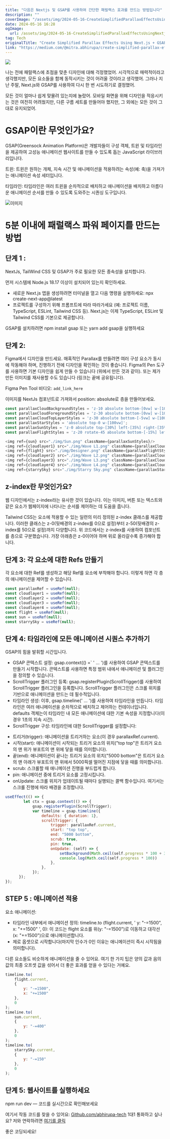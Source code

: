 ```yaml
---
title: "다음은 Nextjs 및 GSAP를 사용하여 간단한 패럴랙스 효과를 만드는 방법입니다"
description: ""
coverImage: "/assets/img/2024-05-16-CreateSimplifiedParallaxEffectsUsingNextjsGSAP_0.png"
date: 2024-05-16 16:28
ogImage: 
  url: /assets/img/2024-05-16-CreateSimplifiedParallaxEffectsUsingNextjsGSAP_0.png
tag: Tech
originalTitle: "Create Simplified Parallax Effects Using Next.js + GSAP"
link: "https://medium.com/@mitra.abhirupa/create-simplified-parallax-effects-using-next-js-gsap-in-10-mins-82d4d60cd15f"
---
```



<img src="/assets/img/2024-05-16-CreateSimplifiedParallaxEffectsUsingNextjsGSAP_0.png" />

나는 전에 패럴랙스에 초점을 맞춘 디자인에 대해 걱정했었어. 시각적으로 매력적이라고 생각했지만, 모든 요소들을 함께 동작시키는 것이 어려울 것이라고 생각했어. 그러나 지난 주말, Next.js와 GSAP를 사용하여 다시 한 번 시도하기로 결정했어.

모든 것이 얼마나 쉽게 맞물려 있는지에 놀랐어. 모바일 화면을 위해 디자인을 적응시키는 것은 여전히 어려웠지만, 다른 구름 세트를 만들어야 했지만, 그 외에는 모든 것이 그대로 유지되었어.

# GSAP이란 무엇인가요?

<div class="content-ad"></div>

GSAP(Greensock Animation Platform)은 개발자들이 구성 객체, 트윈 및 타임라인을 제공하여 고성능 애니메이션 웹사이트를 만들 수 있도록 돕는 JavaScript 라이브러리입니다.

트윈: 트윈은 원하는 개체, 지속 시간 및 애니메이션을 적용하려는 속성(예: 축)을 가져가는 애니메이션 속성 세터입니다.

타임라인: 타임라인은 여러 트윈을 순차적으로 배치하고 애니메이션을 배치하고 아름다운 애니메이션 순서를 만들 수 있도록 도와주는 시퀀싱 도구입니다.

![이미지](https://miro.medium.com/v2/resize:fit:1400/1*xmynutJ-2WQjKwB00KD34Q.gif)

<div class="content-ad"></div>

# 5분 이내에 패럴랙스 파워 페이지를 만드는 방법

## 단계 1 :

NextJs, TailWind CSS 및 GSAP가 주로 필요한 모든 종속성을 설치합니다.

먼저 시스템에 Node.js 18.17 이상이 설치되어 있는지 확인하세요.

<div class="content-ad"></div>

- 새로운 Next.js 앱을 생성하려면 터미널을 열고 다음 명령을 실행하세요: npx create-next-app@latest
- 프로젝트를 구성하기 위해 프롬프트에 따라 따라가세요 (예: 프로젝트 이름, TypeScript, ESLint, Tailwind CSS 등). Next.js는 이제 TypeScript, ESLint 및 Tailwind CSS를 기본으로 제공합니다.

GSAP를 설치하려면 npm install gsap 또는 yarn add gsap을 실행하세요

## 단계 2:

Figma에서 디자인을 만드세요. 매혹적인 Parallax를 만들려면 여러 구성 요소가 동시에 작동해야 하며, 진행하기 전에 디자인을 확인하는 것이 좋습니다. Figma의 Pen 도구를 사용하면 기본 디자인을 쉽게 만들 수 있습니다 (위에서 만든 것과 같이). 또는 제가 만든 이미지를 재사용할 수도 있습니다 (링크는 끝에 공유됩니다).

<div class="content-ad"></div>

Figma Pen Tool 비디오: `add_link_here`

이미지를 NextJs 컴포넌트로 가져와서 position: absolute로 층을 만들어보세요.

```js
const parallaxCloudBackgroundStyles = 'z-10 absolute bottom-[0vw] w-[100vw]';
const parallaxCloudForegroundStyles = 'z-30 absolute bottom-[0vw] w-[100vw]';    
const parallaxCloudTopLayerStyles = 'z-30 absolute bottom-[-5vw] w-[100vw]';
const parallaxStarStyles = 'absolute top-0 w-[100vw]';
const parallaxSunStyles = 'z-0 absolute top-[30%] left-[35%] right-[35%] w-[30%]';
const parallaxFlightStyles = 'z-20 rotate-45 absolute bottom-[-15%] left-[5%] w-[30vw]';

<img ref={sun} src="./img/Sun.png" className={parallaxSunStyles}/>
<img ref={cloudlayer1} src="./img/Wave L1.png" className={parallaxCloudBackgroundStyles}/>            
<img ref={flight} src="./img/Designer.png" className={parallaxFlightStyles}/>
<img ref={cloudlayer2} src="./img/Wave L2.png" className={parallaxCloudForegroundStyles}/>
<img ref={cloudlayer3} src="./img/Wave L3.png" className={parallaxCloudForegroundStyles}/>
<img ref={cloudlayer4} src="./img/Wave L4.png" className={parallaxCloudTopLayerStyles}/>
<img ref={starrySky} src="./img/Starry Sky.png" className={parallaxStarStyles}/>
```

## z-index란 무엇인가요?

<div class="content-ad"></div>

웹 디자인에서는 z-index라는 유사한 것이 있습니다. 이는 이미지, 버튼 또는 텍스트와 같은 요소가 웹페이지에 나타나는 순서를 제어하는 데 도움을 줍니다.

Tailwind CSS는 요소에 적용할 수 있는 일련의 미리 정의된 z-index 클래스를 제공합니다. 이러한 클래스는 z-0(뒷배경의 z-index를 0으로 설정)부터 z-50(뒷배경의 z-index를 50으로 설정)까지 다양합니다. 위 코드에서는 z-index를 사용하여 컴포넌트를 층으로 구분했습니다. 가장 아래층은 z-0이어야 하며 위로 올라갈수록 증가해야 합니다.

## 단계 3: 각 요소에 대한 Refs 만들기

각 요소에 대한 Ref를 생성하고 해당 Ref를 요소에 부착해야 합니다. 이렇게 하면 각 층의 애니메이션을 제어할 수 있습니다.

<div class="content-ad"></div>

```js
const parallaxRef = useRef(null);
const cloudlayer1 = useRef(null);
const cloudlayer2 = useRef(null);
const cloudlayer3 = useRef(null);
const cloudlayer4 = useRef(null);   
const flight = useRef(null); 
const sun = useRef(null);
const starrySky = useRef(null);   
```

## 단계 4: 타임라인에 모든 애니메이션 시퀀스 추가하기

GSAP의 힘을 발휘할 시간입니다.

- GSAP 콘텍스트 설정:
gsap.context(() =` ' ... ')를 사용하여 GSAP 콘텍스트를 만들기 시작합니다. 콘텍스트를 사용하면 특정 범위 내에서 애니메이션 및 플러그인을 정의할 수 있습니다.
- ScrollTrigger 플러그인 등록: gsap.registerPlugin(ScrollTrigger)를 사용하여 ScrollTrigger 플러그인을 등록합니다. ScrollTrigger 플러그인은 스크롤 위치를 기반으로 애니메이션을 만드는 데 필수적입니다.
- 타임라인 생성: 이후, gsap.timeline(' ... ')를 사용하여 타임라인을 만듭니다.
타임라인은 여러 애니메이션을 순차적으로 배치하고 제어하는 컨테이너입니다. defaults 객체는이 타임라인 내 모든 애니메이션에 대한 기본 속성을 지정합니다(이 경우 1초의 지속 시간).
- ScrollTrigger 구성: 타임라인에 대한 ScrollTrigger를 설정합니다:

<div class="content-ad"></div>

- 트리거(trigger): 애니메이션을 트리거하는 요소(이 경우 parallaxRef.current).
- 시작(start): 애니메이션이 시작되는 트리거 요소의 위치("top top"은 트리거 요소의 맨 위가 뷰포트의 맨 위에 닿을 때를 의미합니다).
- 끝(end): 애니메이션이 끝나는 트리거 요소의 위치("5000 bottom"은 트리거 요소의 맨 아래가 뷰포트의 맨 위에서 5000픽셀 떨어진 지점에 닿을 때를 의미합니다).
- scrub: 스크롤할 때 애니메이션 진행을 부드럽게 합니다.
- pin: 애니메이션 중에 트리거 요소를 고정시킵니다.
- onUpdate: 스크롤 위치가 업데이트될 때마다 실행되는 콜백 함수입니다. 여기서는 스크롤 진행에 따라 배경을 조정합니다.

```js
useEffect(() => {
        let ctx = gsap.context(() => {
            gsap.registerPlugin(ScrollTrigger);
            var timeline = gsap.timeline({
                defaults: { duration: 1},
                scrollTrigger: {
                    trigger: parallaxRef.current,
                    start: "top top",
                    end: "5000 bottom",
                    scrub: true,
                    pin: true,
                    onUpdate: (self) => {
                        setBackground(Math.ceil(self.progress * 100 + 30))
                        console.log(Math.ceil(self.progress * 100))
                    },
                },
            });
      });
});
```

## STEP 5 : 애니메이션 적용
요소 애니메이션:

- 타임라인 내부에서 애니메이션 정의:
timeline.to (flight.current, ' y: "-=1500", x: "+=1500" ', 0): 이 코드는 flight 요소를 위(y: "-=1500")로 이동하고 대각선(x: "+=1500")으로 애니메이션합니다.
- 제로 옵셋으로 시작합니다(마지막 인수가 0인 이유는 애니메이션이 즉시 시작됨을 의미합니다).

<div class="content-ad"></div>

다른 요소들도 비슷하게 애니메이션을 줄 수 있어요. 여기 한 가지 팁은 양의 값과 음의 값의 최종 오프셋 값을 섞어서 더 좋은 효과를 얻을 수 있다는 거예요.

```js
timeline.to(
    flight.current,
    {
        y: "-=1500",
        x: "+=1500"
    },
    0
);
timeline.to(
    sun.current,
    {
        y: "-=400"
    },
    0
);
timeline.to(
    starrySky.current,
    {
        y: "-=150"
    },
    0
);
```

## 단계 5: 웹사이트를 실행하세요

npm run dev — 코드를 실시간으로 확인해보세요

<div class="content-ad"></div>

여기서 작동 코드를 찾을 수 있어요: [Github.com/abhirupa-tech](Github.com/abhirupa-tech)
1대1 통화하고 싶나요? 저와 연락하려면 [여기를 클릭](https://example.com)

좋은 코딩되세요!